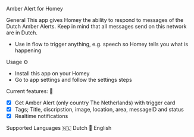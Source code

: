Amber Alert for Homey

General
This app gives Homey the ability to respond to messages of the Dutch Amber Alerts.
Keep in mind that all messages send on this network are in Dutch.
- Use in flow to trigger anything, e.g. speech so Homey tells you what is happening

Usage ⚙
- Install this app on your Homey
- Go to app settings and follow the settings steps

Current features: 🔧
- [x] Get Amber Alert (only country The Netherlands) with trigger card
- [x] Tags; Title, discripstion, image, location, area, messageID and status
- [x] Realtime notifications

Supported Languages
🇳🇱 Dutch
🏴󠁧󠁢󠁥󠁮󠁧󠁿 English
